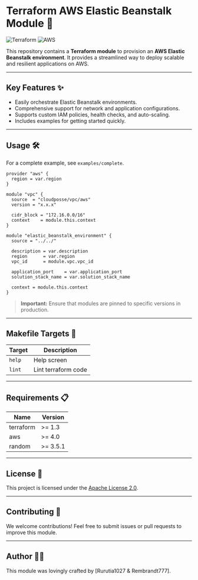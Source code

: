 # Terraform AWS Elastic Beanstalk Module 🚀

![Terraform](https://img.shields.io/badge/Terraform-v1.3%2B-blue?style=for-the-badge&logo=terraform) ![AWS](https://img.shields.io/badge/AWS-Elastic%20Beanstalk-orange?style=for-the-badge&logo=amazon-aws)

This repository contains a **Terraform module** to provision an **AWS Elastic Beanstalk environment**. It provides a
streamlined way to deploy scalable and resilient applications on AWS.

---

## Key Features ✨

- Easily orchestrate Elastic Beanstalk environments.
- Comprehensive support for network and application configurations.
- Supports custom IAM policies, health checks, and auto-scaling.
- Includes examples for getting started quickly.

---

## Usage 🛠️

For a complete example, see `examples/complete`.

```hcl
provider "aws" {
  region = var.region
}

module "vpc" {
  source  = "cloudposse/vpc/aws"
  version = "x.x.x"

  cidr_block = "172.16.0.0/16"
  context    = module.this.context
}

module "elastic_beanstalk_environment" {
  source = "../../"

  description = var.description
  region      = var.region
  vpc_id      = module.vpc.vpc_id

  application_port    = var.application_port
  solution_stack_name = var.solution_stack_name

  context = module.this.context
}
```

> **Important:** Ensure that modules are pinned to specific versions in production.

---

## Makefile Targets 🧰

| Target | Description         |
|--------|---------------------|
| `help` | Help screen         |
| `lint` | Lint terraform code |

---

## Requirements 📋

| Name      | Version  |
|-----------|----------|
| terraform | >= 1.3   |
| aws       | >= 4.0   |
| random    | >= 3.5.1 |

---

## License 📜

This project is licensed under the [Apache License 2.0](./LICENSE).

---

## Contributing 🤝

We welcome contributions! Feel free to submit issues or pull requests to improve this module.

---

## Author 🧑‍💻

This module was lovingly crafted by [Rurutia1027 & Rembrandt777].